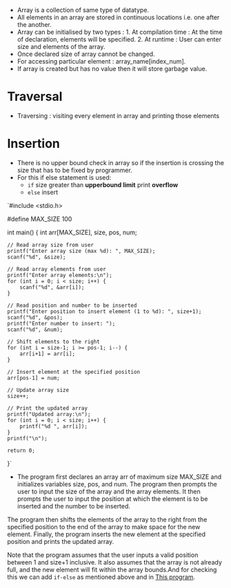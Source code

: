 - Array is a collection of same type of datatype.
- All elements in an array are stored in continuous locations i.e. one after the another.
- Array can be initialised by two types : 
                                        1. At compilation time : At the time of declaration, elements will be specified.
                                        2. At runtime : User can enter size and elements of the array.
- Once declared size of array cannot be changed.
- For accessing particular element : array_name[index_num].
- If array is created but has no value then it will store garbage value.

# Traversal
- Traversing : visiting every element in array and printing those elements

# Insertion
- There is no upper bound check in array so if the insertion is crossing the size that has to be fixed by programmer.
- For this if else statement is used:
     - `if` size greater than **upperbound limit** print **overflow**
     - `else` insert 

`#include <stdio.h>

#define MAX_SIZE 100

int main() {
    int arr[MAX_SIZE], size, pos, num;

    // Read array size from user
    printf("Enter array size (max %d): ", MAX_SIZE);
    scanf("%d", &size);

    // Read array elements from user
    printf("Enter array elements:\n");
    for (int i = 0; i < size; i++) {
        scanf("%d", &arr[i]);
    }

    // Read position and number to be inserted
    printf("Enter position to insert element (1 to %d): ", size+1);
    scanf("%d", &pos);
    printf("Enter number to insert: ");
    scanf("%d", &num);

    // Shift elements to the right
    for (int i = size-1; i >= pos-1; i--) {
        arr[i+1] = arr[i];
    }

    // Insert element at the specified position
    arr[pos-1] = num;

    // Update array size
    size++;

    // Print the updated array
    printf("Updated array:\n");
    for (int i = 0; i < size; i++) {
        printf("%d ", arr[i]);
    }
    printf("\n");

    return 0;
}`
- The program first declares an array arr of maximum size MAX_SIZE and initializes variables size, pos, and num. The program then prompts the user to input the size of the array and the array elements. It then prompts the user to input the position at which the element is to be inserted and the number to be inserted.

The program then shifts the elements of the array to the right from the specified position to the end of the array to make space for the new element. Finally, the program inserts the new element at the specified position and prints the updated array.

Note that the program assumes that the user inputs a valid position between 1 and size+1 inclusive. It also assumes that the array is not already full, and the new element will fit within the array bounds.And for checking this we can add `if-else` as mentioned above and in [This program](https://github.com/green-veggies/DS/blob/master/Array/2_insertion.c).